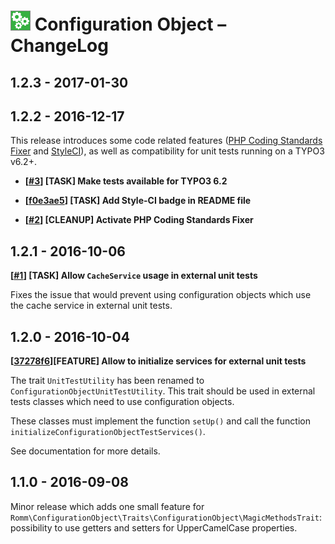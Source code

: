 # ![Configuration Object](Documentation/Images/configuration-object-icon@medium.png) Configuration Object – ChangeLog

1.2.3 - 2017-01-30
------------------

1.2.2 - 2016-12-17
------------------

This release introduces some code related features ([PHP Coding Standards Fixer](http://cs.sensiolabs.org/) and [StyleCI](https://styleci.io/)), as well as compatibility for unit tests running on a TYPO3 v6.2+.

- **[[#3](https://github.com/romm/configuration_object/pull/3)] [TASK] Make tests available for TYPO3 6.2**

- **[[f0e3ae5](https://github.com/romm/configuration_object/commit/f0e3ae55a3427e2b85e87da6c1c130c08f2263c8)] [TASK] Add Style-CI badge in README file**

- **[[#2](https://github.com/romm/configuration_object/pull/2)] [CLEANUP] Activate PHP Coding Standards Fixer**

1.2.1 - 2016-10-06
------------------

**[[#1](https://github.com/romm/configuration_object/pull/1)] [TASK] Allow `CacheService` usage in external unit tests**

Fixes the issue that would prevent using configuration objects which use the cache service in external unit tests.

1.2.0 - 2016-10-04
------------------

**[[37278f6](https://github.com/romm/configuration_object/commit/37278f690537d371467b61ee1eb79db29f779fa8)][FEATURE] Allow to initialize services for external unit tests**

The trait `UnitTestUtility` has been renamed to `ConfigurationObjectUnitTestUtility`. This trait should be used in external tests classes which need to use configuration objects.

These classes must implement the function `setUp()` and call the function `initializeConfigurationObjectTestServices()`.

See documentation for more details.

1.1.0 - 2016-09-08
------------------

Minor release which adds one small feature for `Romm\ConfigurationObject\Traits\ConfigurationObject\MagicMethodsTrait`: possibility to use getters and setters for UpperCamelCase properties.
